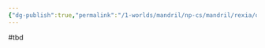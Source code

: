 ```yaml
---
{"dg-publish":true,"permalink":"/1-worlds/mandril/np-cs/mandril/rexia/ocenia/dipontum/loran/"}
---
```



#tbd